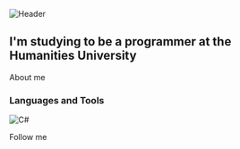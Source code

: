![Header](https://github.com/D1gout/D1gout/blob/main/assets/univer.gif)

## I'm studying to be a programmer at the Humanities University

About me

### Languages and Tools
![C#](https://img.shields.io/badge/-CSharp-ba054d?style=for-the-badge&logo=CSharp&logoColor=ab64bf)

Follow me